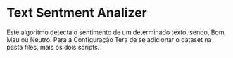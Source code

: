 # Text Sentment Analizer

Este algoritmo detecta o sentimento de um determinado texto, sendo, Bom, Mau ou Neutro. Para a Configuração Tera de se adicionar o dataset na pasta files, mais os dois scripts.
